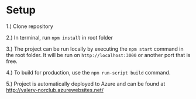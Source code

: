 # Setup

1.) Clone repository

2.) In terminal, run `npm install` in root folder

3.) The project can be run locally by executing the `npm start` command in the root folder. It will be run on `http://localhost:3000` or another port that is free.

4.) To build for production, use the `npm run-script build` command.

5.) Project is automatically deployed to Azure and can be found at http://valery-norclub.azurewebsites.net/
